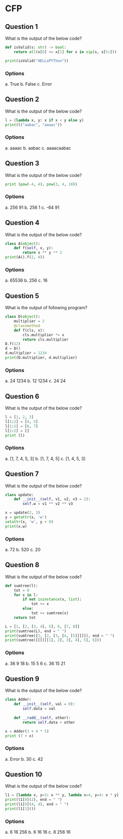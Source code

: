 # CFP

## Question 1
What is the output of the below code?
````python
def isValid(s: str) -> bool:
    return all(x[0] <= x[1] for x in zip(s, s[5:]))

print(isValid("HELLoPYThon"))
````
### Options
a. True
b. False
c. Error

## Question 2
What is the output of the below code?
````python
l = (lambda x, y: x if x < y else y)
print(l("aabac", "aaaac"))
````
### Options
a. aaaac
b. aabac
c. aaaacaabac

## Question 3
What is the output of the below code?
````python
print (pow(-4, 4), pow(3, 4, 10))
````
### Options
a. 256 91
b. 256 1
c. -64 91

## Question 4
What is the output of the below code?
````python
class A(object):
    def f(self, x, y):
        return x ** y ** 2
print(A().f(2, 4))
````
### Options
a. 65536
b. 256
c. 16

## Question 5
What is the output of following program?
````python
class D(object):
    multiplier = 2
    @classmethod
    def f(cls, x):
        cls.multiplier *= x
        return cls.multiplier
D.f(12)
d = D()
d.multiplier = 1234
print(D.multiplier, d.multiplier)
````
### Options
a. 24 1234
b. 12 1234
c. 24 24

## Question 6
What is the output of the below code?
````python
l = [1, 2, 3]
l[1:2] = [4, 5]
l[1:1] = [6, 7]
l[1:2] = []
print (l)
````
### Options
a. [1, 7, 4, 5, 3]
b. [1, 7, 4, 5]
c. [1, 4, 5, 3]

## Question 7
What is the output of the below code?
````python
class update:
    def __init__(self, v1, v2, v3 = 2):
        self.w = v1 ** v2 ** v3

x = update(2, 3)
y = getattr(x, 'w')
setattr(x, 'w', y + 8)
print(x.w)
````
### Options
a. 72
b. 520
c. 20

## Question 8
What is the output of the below code?
````python
def sumtree(l):
    tot = 0
    for x in l:
        if not isinstance(x, list):
            tot += x
        else:
            tot += sumtree(x)
    return tot

L = [1, [2, [3, 4], 5], 6, [7, 8]]
print(sumtree(L), end = " ")
print(sumtree([1, [2, [3, [4, [5]]]]]), end = " ")
print(sumtree([[[[[[1], 2], 3], 4], 5], 6]))
````
### Options
a. 36 9 18
b. 15 5 6
c. 36 15 21

## Question 9
What is the output of the below code?
````python
class Adder:
    def __init__(self, val = 0):
        self.data = val
    
    def __radd__(self, other):
        return self.data + other

x = Adder(3 + 4 * 5)
print (7 + x)
````
### Options
a. Error
b. 30
c. 42

## Question 10
What is the output of the below code?
````python
l1 = [lambda x, y=3: x ** y, lambda x=4, y=4: x * y]
print(l1[0](2), end = " ")
print(l1[0](4, 4), end = " ")
print(l1[1]())

````
### Options
a. 6 16 256
b. 6 16 16
c. 8 256 16

